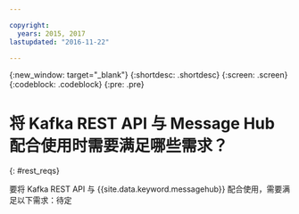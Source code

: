 ```yaml
---

copyright:
  years: 2015, 2017
lastupdated: "2016-11-22"

---
```


{:new_window: target="_blank"}
{:shortdesc: .shortdesc}
{:screen: .screen}
{:codeblock: .codeblock}
{:pre: .pre}

# 将 Kafka REST API 与 Message Hub 配合使用时需要满足哪些需求？
{: #rest_reqs}

要将 Kafka REST API 与 {{site.data.keyword.messagehub}} 配合使用，需要满足以下需求：待定

<!-- TBC. Reqs needed here -->

